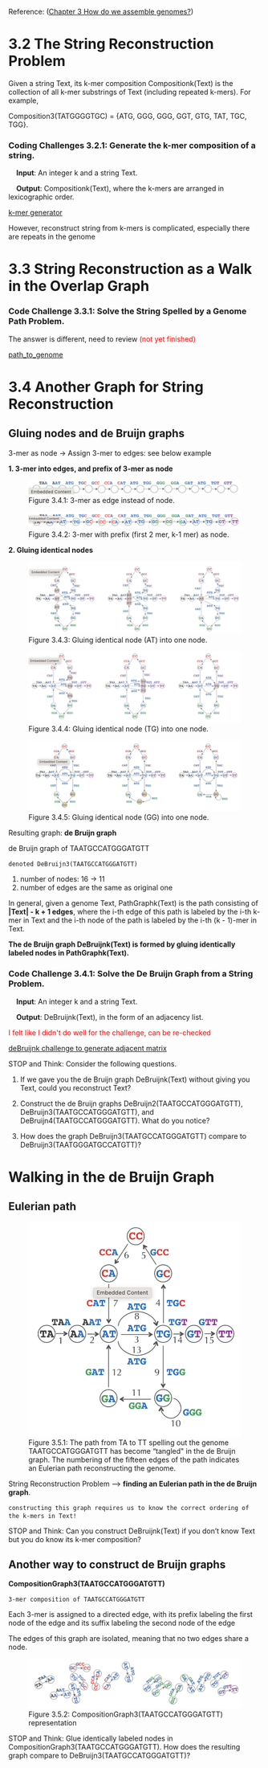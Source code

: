 
Reference: ([Chapter 3 How do we assemble genomes?](https://www.bioinformaticsalgorithms.org/bioinformatics-chapter-3))

# 3.2 The String Reconstruction Problem

Given a string Text, its k-mer composition Compositionk(Text) is the collection of all k-mer substrings of Text (including repeated k-mers). For example,

Composition3(TATGGGGTGC) = {ATG, GGG, GGG, GGT, GTG, TAT, TGC, TGG}.

### Coding Challenges 3.2.1: Generate the k-mer composition of a string.

&nbsp;&nbsp;&nbsp;&nbsp;__Input__: An integer k and a string Text.

&nbsp;&nbsp;&nbsp;&nbsp;__Output__: Compositionk(Text), where the k-mers are arranged in lexicographic order.

[k-mer generator](k-mer_generator.py)

However, reconstruct string from k-mers is complicated, especially there are repeats in the genome

# 3.3 String Reconstruction as a Walk in the Overlap Graph

### Code Challenge 3.3.1: Solve the String Spelled by a Genome Path Problem.
The answer is different, need to review <font color = "red">(not yet finished)</font>

[path_to_genome](/stringReconstitute/pathToGenome.py)

# 3.4 Another Graph for String Reconstruction
## Gluing nodes and de Bruijn graphs

3-mer as node -> Assign 3-mer to edges: see below example

__1. 3-mer into edges, and prefix of 3-mer as node__

<figure>
    <img src="./pic/3.4.1merAsEdge.png" alt="3-mer as edge">
    <figcaption>Figure 3.4.1: 3-mer as edge instead of node.</figcaption>
</figure>

<figure>
    <img src="./pic/3.4.2merAsEdge.png" alt="3-mer as edge">
    <figcaption>Figure 3.4.2: 3-mer with prefix (first 2 mer, k-1 mer) as node.</figcaption>
</figure>

__2. Gluing identical nodes__

<figure>
    <img src="./pic/3.4.3gluingNodes_1.png" alt="3-mer as edge">
    <figcaption>Figure 3.4.3: Gluing identical node (AT) into one node.</figcaption>
</figure>


<figure>
    <img src="./pic/3.4.4gluingNodes_2.png" alt="3-mer as edge">
    <figcaption>Figure 3.4.4: Gluing identical node (TG) into one node.</figcaption>
</figure>

<figure>
    <img src="./pic/3.4.5gluingNodes_3.png" alt="3-mer as edge">
    <figcaption>Figure 3.4.5: Gluing identical node (GG) into one node.</figcaption>
</figure>

Resulting graph: __de Bruijn graph__

de Bruijn graph of TAATGCCATGGGATGTT

    denoted DeBruijn3(TAATGCCATGGGATGTT)
1. number of nodes: 16 -> 11
2. number of edges are the same as original one


In general, given a genome Text, PathGraphk(Text) is the path consisting of __|Text| - k + 1 edges__, where the i-th edge of this path is labeled by the i-th k-mer in Text and the i-th node of the path is labeled by the i-th (k - 1)-mer in Text. 

__The de Bruijn graph DeBruijnk(Text) is formed by gluing identically labeled nodes in PathGraphk(Text).__

### Code Challenge 3.4.1: Solve the De Bruijn Graph from a String Problem.


&nbsp;&nbsp;&nbsp;&nbsp;__Input__: An integer k and a string Text.

&nbsp;&nbsp;&nbsp;&nbsp;__Output__: DeBruijnk(Text), in the form of an adjacency list.

<font color = "red">I felt like I didn't do well for the challenge, can be re-checked</font>

[deBruijnk challenge to generate adjacent matrix](./stringReconstitute/deBruijnk.py)

STOP and Think: Consider the following questions.

1. If we gave you the de Bruijn graph DeBruijnk(Text) without giving you Text, could you reconstruct Text?

2. Construct the de Bruijn graphs DeBruijn2(TAATGCCATGGGATGTT), DeBruijn3(TAATGCCATGGGATGTT), and DeBruijn4(TAATGCCATGGGATGTT). What do you notice?

3. How does the graph DeBruijn3(TAATGCCATGGGATGTT) compare to DeBruijn3(TAATGGGATGCCATGTT)?


# Walking in the de Bruijn Graph

## Eulerian path

<figure>
    <img src="./pic/3.5.1deBruijnkPath.png" alt="3-mer as edge">
    <figcaption>Figure 3.5.1: The path from TA to TT spelling out the genome TAATGCCATGGGATGTT has become “tangled" in the de Bruijn graph. The numbering of the fifteen edges of the path indicates an Eulerian path reconstructing the genome.</figcaption>
</figure>

String Reconstruction Problem --> __finding an Eulerian path in the de Bruijn graph__. 

    constructing this graph requires us to know the correct ordering of the k-mers in Text!


STOP and Think: Can you construct DeBruijnk(Text) if you don’t know Text but you do know its k-mer composition?

## Another way to construct de Bruijn graphs

__CompositionGraph3(TAATGCCATGGGATGTT)__ 
    
    3-mer composition of TAATGCCATGGGATGTT

Each 3-mer is assigned to a directed edge, with its prefix labeling the first node of the edge and its suffix labeling the second node of the edge

The edges of this graph are isolated, meaning that no two edges share a node.

<figure>
    <img src="./pic/3.5.2CompositionGraph.png" alt="3-mer as edge">
    <figcaption>Figure 3.5.2: CompositionGraph3(TAATGCCATGGGATGTT) representation </figcaption>
</figure>


STOP and Think: Glue identically labeled nodes in CompositionGraph3(TAATGCCATGGGATGTT). How does the resulting graph compare to DeBruijn3(TAATGCCATGGGATGTT)?

